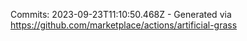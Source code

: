 Commits: 2023-09-23T11:10:50.468Z - Generated via https://github.com/marketplace/actions/artificial-grass
<br>

